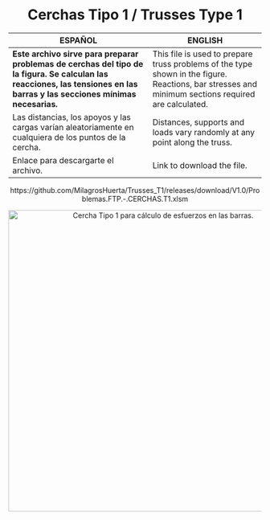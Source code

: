<h1 align="center"> Cerchas Tipo 1 / Trusses Type 1 </h1>

| ESPAÑOL | ENGLISH |
| --- | --- |
| **Este archivo sirve para preparar problemas de cerchas del tipo de la figura. Se calculan las reacciones, las tensiones en las barras y las secciones mínimas necesarias.** | This file is used to prepare truss problems of the type shown in the figure. Reactions, bar stresses and minimum sections required are calculated. |
|  Las distancias, los apoyos y las cargas varían aleatoriamente en cualquiera de los puntos de la cercha. | Distances, supports and loads vary randomly at any point along the truss. |
| Enlace para descargarte el archivo. | Link to download the file. |

<p align="center">
https://github.com/MilagrosHuerta/Trusses_T1/releases/download/V1.0/Problemas.FTP.-.CERCHAS.T1.xlsm
</p>
<p align="center">
 <image src="https://i.ibb.co/Ssb0PNT/Cercha-Tipo-1.png" width=600 alt="Cercha Tipo 1 para cálculo de esfuerzos en las barras." caption="Trusses" > 
